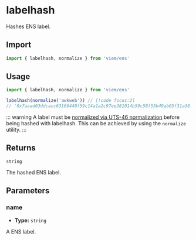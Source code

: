 # labelhash

Hashes ENS label.

## Import

```ts
import { labelhash, normalize } from 'viem/ens'
```

## Usage

```ts
import { labelhash, normalize } from 'viem/ens'

labelhash(normalize('awkweb')) // [!code focus:2]
// '0x7aaad03ddcacc63166440f59c14a1a2c97ee381014b59c58f55b49ab05f31a38'
```

::: warning
A label must be [normalized via UTS-46 normalization](https://docs.ens.domains/contract-api-reference/name-processing) before being hashed with labelhash. 
This can be achieved by using the `normalize` utility.
:::

### 

## Returns

`string`

The hashed ENS label.

## Parameters

### name

- **Type:** `string`

A ENS label.